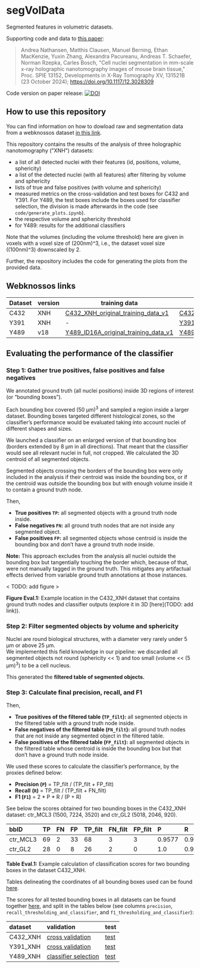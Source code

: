 # segVolData
Segmented features in volumetric datasets.

Supporting code and data to [this paper](https://doi.org/10.1117/12.3028309): 

> Andrea Nathansen, Matthis Clausen, Manuel Berning, Ethan MacKenzie, Yuxin Zhang, Alexandra Pacureanu, Andreas T. Schaefer, Norman Rzepka, Carles Bosch, "Cell nuclei segmentation in mm-scale x-ray holographic nanotomography images of mouse brain tissue," Proc. SPIE 13152, Developments in X-Ray Tomography XV, 131521B (23 October 2024); https://doi.org/10.1117/12.3028309

Code version on paper release: [![DOI](https://zenodo.org/badge/DOI/10.5281/zenodo.14017461.svg)](https://doi.org/10.5281/zenodo.14017461)



## How to use this repository

You can find information on how to dowload raw and segmentation data from a webknossos dataset [in this link](https://docs.webknossos.org/webknossos-py/). 


This repository contains the results of the analysis of three holographic nanotomography ("XNH") datasets:
- a list of all detected nuclei with their features (id, positions, volume, sphericity)
- a list of the detected nuclei (with all features) after filtering by volume and sphericity
- lists of true and false positives (with volume and sphericity)
- measured metrics on the cross-validation and test boxes for C432 and Y391. For Y489, the test boxes include the boxes used for classifier selection, the division is made afterwards in the code (see `code/generate_plots.ipynb`).
- the respective volume and sphericity threshold
- for Y489: results for the additional classifiers

Note that the volumes (including the volume threshold) here are given in voxels with a voxel size of (200nm)^3, i.e., the dataset voxel size ((100nm)^3) downscaled by 2.

Further, the repository includes the code for generating the plots from the provided data.


## Webknossos links

| Dataset | version | training data | test data |
| --- | --- | --- | --- |
| C432 | XNH | [C432_XNH_original_training_data_v1](https://wklink.org/9238) | [C432_XNH_test_data](https://wklink.org/8365) |
| Y391 | XNH | - | [Y391_XNH_test_data](https://wklink.org/8642) | 
| Y489 | v18 |[Y489_ID16A_original_training_data_v1](https://wklink.org/9123) | [Y489_ID16A_test_data](https://wklink.org/8193) |


## Evaluating the performance of the classifier

### Step 1: Gather true positives, false positives and false negatives
We annotated ground truth (all nuclei positions) inside 3D regions of interest (or “bounding boxes”). 

Each bounding box covered (50 µm)<sup>3</sup> and sampled a region inside a larger dataset. Bounding boxes targeted different histological zones, so the classifier’s performance would be evaluated taking into account nuclei of different shapes and sizes.

We launched a classifier on an enlarged version of that bounding box (borders extended by 8 µm in all directions). That meant that the classifier would see all relevant nuclei in full, not cropped. We calculated the 3D centroid of all segmented objects.

Segmented objects crossing the borders of the bounding box were only included in the analysis if their centroid was inside the bounding box, or if the centroid was outside the bounding box but with enough volume inside it to contain a ground truth node. 

Then,

- **True positives `TP`:** all segmented objects with a ground truth node inside.  
- **False negatives `FN`:** all ground truth nodes that are not inside any segmented object.  
- **False positives `FP`:** all segmented objects whose centroid is inside the bounding box and don’t have a ground truth node inside.

**Note:** This approach excludes from the analysis all nuclei outside the bounding box but tangentially touching the border which, because of that, were not manually tagged in the ground truth. This mitigates any artifactual effects derived from variable ground truth annotations at those instances.

< TODO: add figure >

**Figure Eval.1:** Example location in the C432\_XNH dataset that contains ground truth nodes and classifier outputs (explore it in 3D [here](TODO: add link)).

### Step 2: Filter segmented objects by volume and sphericity
Nuclei are round biological structures, with a diameter very rarely under 5 µm or above 25 µm.   
We implemented this field knowledge in our pipeline: we discarded all segmented objects not round (sphericity \<\< 1\) and too small (volume \<\< (5 µm)<sup>3</sup>) to be a cell nucleus.

This generated the **filtered table of segmented objects.**

### Step 3: Calculate final precision, recall, and F1

Then,

- **True positives of the filtered table (`TP_filt`):** all segmented objects in the filtered table with a ground truth node inside.  
- **False negatives of the filtered table (`FN_filt`):** all ground truth nodes that are not inside any segmented object in the filtered table.  
- **False positives of the filtered table (`FP_filt`):** all segmented objects in the filtered table whose centroid is inside the bounding box but that don’t have a ground truth node inside.

We used these scores to calculate the classifier’s performance, by the proxies defined below:

- **Precision (`P`)** \= TP\_filt / (TP\_filt \+ FP\_filt)  
- **Recall** **(`R`)** \= TP\_filt / (TP\_filt \+ FN\_filt)  
- **F1 (`F1`)** \= 2 \* P \* R / (P \+ R)

See below the scores obtained for two bounding boxes in the C432\_XNH dataset: ctr\_MCL3 (1500, 7224, 3520\) and ctr\_GL2 (5018, 2046, 920).

| bbID | TP | FN | FP | TP\_filt | FN\_filt | FP\_filt | P | R | F1 |
| :---- | :---- | :---- | :---- | :---- | :---- | :---- | :---- | :---- | :---- |
| ctr\_MCL3 | 69 | 2 | 33 | 68 | 3 | 3 | 0.9577 | 0.9577 | 0.9577 |
| ctr\_GL2 | 28 | 0 | 8 | 26 | 2 | 0 | 1.0 | 0.9286 | 0.9630 |

**Table Eval.1:** Example calculation of classification scores for two bounding boxes in the dataset C432\_XNH.

Tables delineating the coordinates of all bounding boxes used can be found [here](https://github.com/cboschp/segVolData/tree/main/data/bboxes). 

The scores for all tested bounding boxes in all datasets can be found together [here](https://github.com/cboschp/segVolData/blob/main/data/table_datasets_all_boxes_metrics.csv), and split in the tables below (see columns `precision`, `recall_thresholding_and_classifier`, and `f1_thresholding_and_classifier`):

| dataset | validation | test |
| :---- | :---- | :---- |
| C432\_XNH | [cross validation](https://github.com/cboschp/segVolData/blob/main/data/C432_XNH_nuclei/C432_XNH-v10-segv1_metrics_volume_sphericity_threshold_cross_validation_boxes.csv) | [test](https://github.com/cboschp/segVolData/blob/main/data/C432_XNH_nuclei/C432_XNH-v10-segv1_metrics_volume_sphericity_threshold_test_boxes.csv) |
| Y391\_XNH | [cross validation](https://github.com/cboschp/segVolData/blob/main/data/Y391_XNH_nuclei/Y391_XNH-v10-segv1_metrics_volume_sphericity_threshold_cross_validation_boxes.csv) | [test](https://github.com/cboschp/segVolData/blob/main/data/Y391_XNH_nuclei/Y391_XNH-v10-segv1_metrics_volume_sphericity_threshold_test_boxes.csv) |
| Y489\_XNH | [classifier selection](https://github.com/cboschp/segVolData/blob/main/data/Y489_XNH_nuclei/Y489_ID16A_v18_eval_v13_29boxes_segv1_metrics_volume_sphericity_threshold_classifier_selection_boxes.csv) | [test](https://github.com/cboschp/segVolData/blob/main/data/Y489_XNH_nuclei/Y489_ID16A_v18_eval_v13_29boxes_segv1_metrics_volume_sphericity_threshold_test_boxes.csv) |

